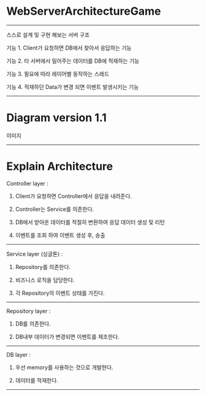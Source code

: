 # WebServerArchitectureGame

-----------------------------------------------------------------------------------------------------------------------------------------------------

스스로 설계 및 구현 해보는 서버 구조

기능 1. Client가 요청하면 DB에서 찾아서 응답하는 기능

기능 2. 타 서버에서 밀어주는 데이터를 DB에 적재하는 기능

기능 3. 필요에 따라 레이어별 동작하는 스레드

기능 4. 적재하던 Data가 변경 되면 이벤트 발생시키는 기능

-----------------------------------------------------------------------------------------------------------------------------------------------------

# Diagram version 1.1

이미지

-----------------------------------------------------------------------------------------------------------------------------------------------------

# Explain Architecture

Controller layer : 

1. Client가 요청하면 Controller에서 응답을 내려준다.

2. Controller는 Service를 의존한다.

3. DB에서 받아온 데이터를 적절히 변환하여 응답 데이터 생성 및 리턴

4. 이벤트를 조회 하여 이벤트 생성 후, 송출

-----

Service layer (싱글톤) : 

1. Repository를 의존한다.

2. 비즈니스 로직을 담당한다.

3. 각 Repository의 이벤트 상태를 가진다.

-----

Repository layer :

1. DB를 의존한다.

2. DB내부 데이터가 변경되면 이벤트를 제조한다.

------

DB layer : 

1. 우선 memory를 사용하는 것으로 개발한다.

2. 데이터를 적재한다.

-----------------------------------------------------------------------------------------------------------------------------------------------------

